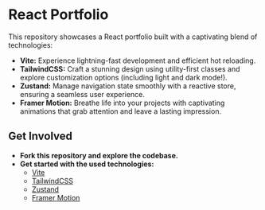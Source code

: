 # React Portfolio

This repository showcases a React portfolio built with a captivating blend of technologies:

- **Vite:** Experience lightning-fast development and efficient hot reloading.
- **TailwindCSS:** Craft a stunning design using utility-first classes and explore customization options (including light and dark mode!).
- **Zustand:** Manage navigation state smoothly with a reactive store, ensuring a seamless user experience.
- **Framer Motion:** Breathe life into your projects with captivating animations that grab attention and leave a lasting impression.

## Get Involved

- **Fork this repository and explore the codebase.**
- **Get started with the used technologies:**
  - [Vite](https://vitejs.dev/)
  - [TailwindCSS](https://tailwindcss.com/)
  - [Zustand](https://zustand.pm/)
  - [Framer Motion](https://www.framer.com/motion/)
